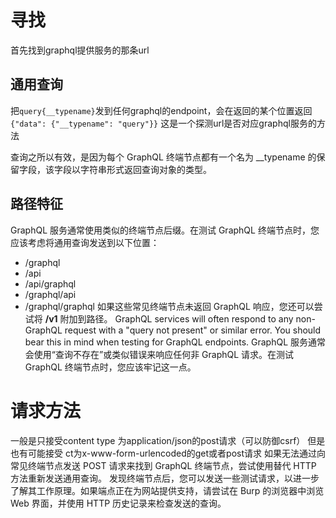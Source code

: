 # 寻找
首先找到graphql提供服务的那条url
## 通用查询
把`query{__typename}`发到任何graphql的endpoint，会在返回的某个位置返回`{"data": {"__typename": "query"}}`           这是一个探测url是否对应graphql服务的方法

查询之所以有效，是因为每个 GraphQL 终端节点都有一个名为 __typename 的保留字段，该字段以字符串形式返回查询对象的类型。
## 路径特征
GraphQL 服务通常使用类似的终端节点后缀。在测试 GraphQL 终端节点时，您应该考虑将通用查询发送到以下位置：

- /graphql
- /api
- /api/graphql
- /graphql/api
- /graphql/graphql
如果这些常见终端节点未返回 GraphQL 响应，您还可以尝试将 **/v1** 附加到路径。
GraphQL services will often respond to any non-GraphQL request with a "query not present" or similar error. You should bear this in mind when testing for GraphQL endpoints.
GraphQL 服务通常会使用“查询不存在”或类似错误来响应任何非 GraphQL 请求。在测试 GraphQL 终端节点时，您应该牢记这一点。
# 请求方法
一般是只接受content type 为application/json的post请求（可以防御csrf）
但是也有可能接受 ct为x-www-form-urlencoded的get或者post请求
如果无法通过向常见终端节点发送 POST 请求来找到 GraphQL 终端节点，尝试使用替代 HTTP 方法重新发送通用查询。
发现终端节点后，您可以发送一些测试请求，以进一步了解其工作原理。如果端点正在为网站提供支持，请尝试在 Burp 的浏览器中浏览 Web 界面，并使用 HTTP 历史记录来检查发送的查询。